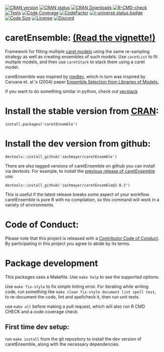 [![CRAN version](https://www.r-pkg.org/badges/version/caretEnsemble)](https://cran.r-project.org/package=caretEnsemble)
[![CRAN status](https://badges.cranchecks.info/worst/caretEnsemble.svg)](https://cran.r-project.org/web/checks/check_results_caretEnsemble.html)
[![CRAN Downloads](https://cranlogs.r-pkg.org/badges/last-month/caretEnsemble)](https://www.rdocumentation.org/packages/caretEnsemble)
[![R-CMD-check](https://github.com/zachmayer/caretEnsemble/actions/workflows/R-CMD-check.yaml/badge.svg?branch=main)](https://github.com/zachmayer/caretEnsemble/actions/workflows/R-CMD-check.yaml)
[![Tests](https://github.com/zachmayer/caretEnsemble/actions/workflows/tests.yaml/badge.svg?branch=main)](https://github.com/zachmayer/caretEnsemble/actions/workflows/tests.yaml)
[![Code Coverage](https://codecov.io/gh/zachmayer/caretEnsemble/graph/badge.svg?token=IEtOlZDYMs)](https://codecov.io/gh/zachmayer/caretEnsemble)
[![CodeFactor](https://www.codefactor.io/repository/github/zachmayer/caretEnsemble/badge)](https://www.codefactor.io/repository/github/zachmayer/caretEnsemble)
[![r-universe status badge](https://zachmayer.r-universe.dev/badges/caretEnsemble)](https://zachmayer.r-universe.dev/caretEnsemble)
[![Code Size](https://img.shields.io/github/languages/code-size/zachmayer/caretEnsemble.svg)](https://github.com/zachmayer/caretEnsemble)
[![License](http://img.shields.io/:license-mit-blue.svg?style=flat)](https://badges.mit-license.org)
[![Discord](https://img.shields.io/discord/1255535052578619524)](https://discord.gg/zgPeSm8a3u)

# caretEnsemble: [(Read the vignette!)](https://htmlpreview.github.io/?https://github.com/zachmayer/caretEnsemble/blob/master/doc/caretEnsemble-intro.html)

Framework for fitting multiple [caret models](https://github.com/topepo/caret) using the same re-sampling strategy as well as creating ensembles of such models. Use `caretList` to fit multiple models, and then use `caretStack` to stack them using a caret model.

caretEnsemble was inspired by [medley](https://github.com/mewo2/medley), which in turn was inspired by Caruana et. al.'s (2004) paper [Ensemble Selection from Libraries of Models.](http://www.cs.cornell.edu/~caruana/ctp/ct.papers/caruana.icml04.icdm06long.pdf)

If you want to do something similar in python, check out [vecstack](https://github.com/vecxoz/vecstack)

# Install the stable version from [CRAN](https://CRAN.R-project.org/package=caretEnsemble/):
```{R}
install.packages('caretEnsemble')
```

# Install the dev version from github:
```{R}
devtools::install_github('zachmayer/caretEnsemble')
```

There are also tagged versions of caretEnsemble on github you can install via devtools. For example, to install the [previous release of caretEnsemble](https://github.com/zachmayer/caretEnsemble/releases/tag/) use:
```{R}
devtools::install_github('zachmayer/caretEnsemble@2.0.3')
```
This is useful if the latest release breaks some aspect of your workflow. caretEnsemble is pure R with no compilation, so this command will work in a variety of environments.

# Code of Conduct:
Please note that this project is released with a [Contributor Code of Conduct](https://github.com/zachmayer/caretEnsemble/blob/master/.github/CONTRIBUTING.md). By participating in this project you agree to abide by its terms.

# Package development
This packages uses a Makefile. Use `make help` to see the supported options.

Use `make fix-style` to fix simple linting error. For iterating while writing code, run something like `make clean fix-style document lint spell test`, to re-document the code, lint and spellcheck it, then run unit tests.

use `make all` before making a pull request, which will also run R CMD CHECK and a code coverage check.

## First time dev setup:
run `make install` from the git repository to install the dev version of caretEnsemble, along with the necessary dependencies.